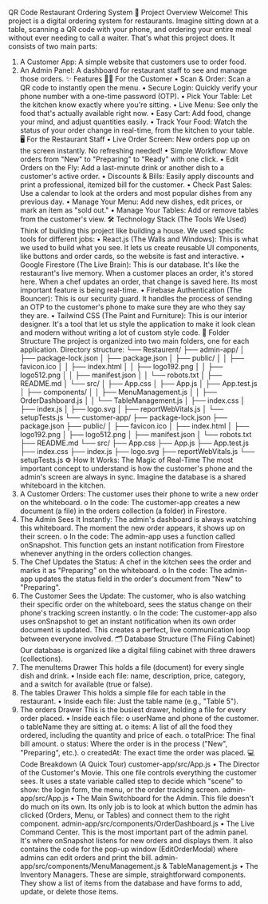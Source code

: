 QR Code Restaurant Ordering System
🚀 Project Overview
Welcome! This project is a digital ordering system for restaurants. Imagine sitting down at a table, scanning a QR code with your phone, and ordering your entire meal without ever needing to call a waiter. That's what this project does.
It consists of two main parts:
1.	A Customer App: A simple website that customers use to order food.
2.	An Admin Panel: A dashboard for restaurant staff to see and manage those orders.
✨ Features
👨‍🍳 For the Customer
•	Scan & Order: Scan a QR code to instantly open the menu.
•	Secure Login: Quickly verify your phone number with a one-time password (OTP).
•	Pick Your Table: Let the kitchen know exactly where you're sitting.
•	Live Menu: See only the food that's actually available right now.
•	Easy Cart: Add food, change your mind, and adjust quantities easily.
•	Track Your Food: Watch the status of your order change in real-time, from the kitchen to your table.
🖥️ For the Restaurant Staff
•	Live Order Screen: New orders pop up on the screen instantly. No refreshing needed!
•	Simple Workflow: Move orders from "New" to "Preparing" to "Ready" with one click.
•	Edit Orders on the Fly: Add a last-minute drink or another dish to a customer's active order.
•	Discounts & Bills: Easily apply discounts and print a professional, itemized bill for the customer.
•	Check Past Sales: Use a calendar to look at the orders and most popular dishes from any previous day.
•	Manage Your Menu: Add new dishes, edit prices, or mark an item as "sold out."
•	Manage Your Tables: Add or remove tables from the customer's view.
🛠️ Technology Stack (The Tools We Used)
Think of building this project like building a house. We used specific tools for different jobs:
•	React.js (The Walls and Windows): This is what we used to build what you see. It lets us create reusable UI components, like buttons and order cards, so the website is fast and interactive.
•	Google Firestore (The Live Brain): This is our database. It's like the restaurant's live memory. When a customer places an order, it's stored here. When a chef updates an order, that change is saved here. Its most important feature is being real-time.
•	Firebase Authentication (The Bouncer): This is our security guard. It handles the process of sending an OTP to the customer's phone to make sure they are who they say they are.
•	Tailwind CSS (The Paint and Furniture): This is our interior designer. It's a tool that let us style the application to make it look clean and modern without writing a lot of custom style code.
📁 Folder Structure
The project is organized into two main folders, one for each application.
Directory structure:
└── Restaurent/
     ├── admin-app/
     │    ├── package-lock.json
     │    ├── package.json
     │    ├── public/
     │    │    ├── favicon.ico
     │    │    ├── index.html
     │    │    ├── logo192.png
     │    │    ├── logo512.png
     │    │    ├── manifest.json
     │    │    └── robots.txt
     │    ├── README.md
     │    └── src/
     │         ├── App.css
     │         ├── App.js
     │         ├── App.test.js
     │         ├── components/
     │         │    ├── MenuManagement.js
     │         │    ├── OrderDashboard.js
     │         │    └── TableManagement.js
     │         ├── index.css
     │         ├── index.js
     │         ├── logo.svg
     │         ├── reportWebVitals.js
     │         └── setupTests.js
     └── customer-app/
          ├── package-lock.json
          ├── package.json
          ├── public/
          │    ├── favicon.ico
          │    ├── index.html
          │    ├── logo192.png
          │    ├── logo512.png
          │    ├── manifest.json
          │    └── robots.txt
          ├── README.md
          └── src/
               ├── App.css
               ├── App.js
               ├── App.test.js
               ├── index.css
               ├── index.js
               ├── logo.svg
               ├── reportWebVitals.js
               └── setupTests.js
⚙️ How It Works: The Magic of Real-Time
The most important concept to understand is how the customer's phone and the admin's screen are always in sync.
Imagine the database is a shared whiteboard in the kitchen.
1.	A Customer Orders: The customer uses their phone to write a new order on the whiteboard.
o	In the code: The customer-app creates a new document (a file) in the orders collection (a folder) in Firestore.
2.	The Admin Sees It Instantly: The admin's dashboard is always watching this whiteboard. The moment the new order appears, it shows up on their screen.
o	In the code: The admin-app uses a function called onSnapshot. This function gets an instant notification from Firestore whenever anything in the orders collection changes.
3.	The Chef Updates the Status: A chef in the kitchen sees the order and marks it as "Preparing" on the whiteboard.
o	In the code: The admin-app updates the status field in the order's document from "New" to "Preparing".
4.	The Customer Sees the Update: The customer, who is also watching their specific order on the whiteboard, sees the status change on their phone's tracking screen instantly.
o	In the code: The customer-app also uses onSnapshot to get an instant notification when its own order document is updated.
This creates a perfect, live communication loop between everyone involved.
🗂️ Database Structure (The Filing Cabinet)
Our database is organized like a digital filing cabinet with three drawers (collections).
1. The menuItems Drawer
This holds a file (document) for every single dish and drink.
•	Inside each file: name, description, price, category, and a switch for available (true or false).
2. The tables Drawer
This holds a simple file for each table in the restaurant.
•	Inside each file: Just the table name (e.g., "Table 5").
3. The orders Drawer
This is the busiest drawer, holding a file for every order placed.
•	Inside each file:
o	userName and phone of the customer.
o	tableName they are sitting at.
o	items: A list of all the food they ordered, including the quantity and price of each.
o	totalPrice: The final bill amount.
o	status: Where the order is in the process ("New", "Preparing", etc.).
o	createdAt: The exact time the order was placed.
💻 Code Breakdown (A Quick Tour)
customer-app/src/App.js
•	The Director of the Customer's Movie. This one file controls everything the customer sees. It uses a state variable called step to decide which "scene" to show: the login form, the menu, or the order tracking screen.
admin-app/src/App.js
•	The Main Switchboard for the Admin. This file doesn't do much on its own. Its only job is to look at which button the admin has clicked (Orders, Menu, or Tables) and connect them to the right component.
admin-app/src/components/OrderDashboard.js
•	The Live Command Center. This is the most important part of the admin panel. It's where onSnapshot listens for new orders and displays them. It also contains the code for the pop-up window (EditOrderModal) where admins can edit orders and print the bill.
admin-app/src/components/MenuManagement.js & TableManagement.js
•	The Inventory Managers. These are simple, straightforward components. They show a list of items from the database and have forms to add, update, or delete those items.

